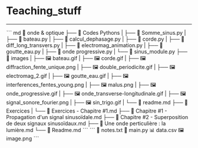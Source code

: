 # Teaching_stuff
***

ˋˋˋ md
📁 onde & optique
├── 📁 Codes Pythons
|    ├── 🐍 Somme_sinus.py
|    ├── 🐍 bateau.py
|    ├── 🐍 calcul_dephasage.py
|    ├── 🐍 corde.py
|    ├── 🐍 diff_long_transvers.py
|    ├── 🐍 electromag_animation.py
|    ├── 🐍 goutte_eau.py
|    ├── 🐍 onde progressive.py
|    └── 🐍 sinus_module.py
├── 📁 images
|    ├── 🖼 bateau.gif
|    ├── 🖼 corde.gif
|    ├── 🖼 diffraction_fente_unique.png
|    ├── 🖼 double_periodicite.gif
|    ├── 🖼 electromag_2.gif
|    ├── 🖼 goutte_eau.gif
|    ├── 🖼 interferences_fentes_young.png
|    ├── 🖼 malus.png
|    ├── 🖼 onde_progressive.gif
|    ├── 🖼 onde_transverse-longitudinale.gif
|    ├── 🖼 signal_sonore_fourier.png
|    ├── 🖼 sin_trigo.gif
|    └── 📄 readme.md
├── 📁 Exercices
|    └── 📄 Exercices - Chapitre #1.md
├── 📄 Chapitre #1 - Propagation d'un signal sinusoïdale.md
├── 📄 Chapitre #2 - Superposition de deux signaux sinusoïdaux.md
├── 📄 Une onde perticulière : la lumière.md
└── 📄 Readme.md
ˋˋˋ
ˋˋˋ
📄 notes.txt
🐍 main.py
📊 data.csv
🖼 image.png
ˋˋˋ
